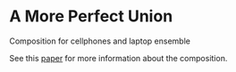 # A More Perfect Union

Composition for cellphones and laptop ensemble

See this [paper](http://tatecarson.com/assets/papers/wac-2018-perfect.pdf) for more information about the composition. 